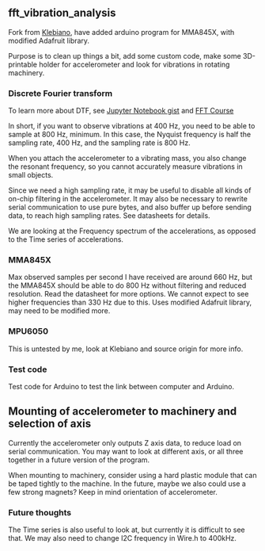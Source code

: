 ## fft_vibration_analysis

Fork from [Klebiano](https://github.com/Klebiano/Accelerometer-FFT---Real-time), have added arduino program for MMA845X, with modified Adafruit library.

Purpose is to clean up things a bit, add some custom code, make some 3D-printable holder for accelerometer and look for vibrations in rotating machinery.

### Discrete Fourier transform
To learn more about DTF, see [Jupyter Notebook gist](https://gist.github.com/jedludlow/3919130) and [FFT Course](https://web.eecs.umich.edu/~fessler/course/451/l/pdf/c5.pdf)

In short, if you want to observe vibrations at 400 Hz, you need to be able to sample at 800 Hz, minimum. In this case, the Nyquist frequency is half the sampling rate, 400 Hz, and the sampling rate is 800 Hz.

When you attach the accelerometer to a vibrating mass, you also change the resonant frequency, so you cannot accurately measure vibrations in small objects.

Since we need a high sampling rate, it may be useful to disable all kinds of on-chip filtering in the accelerometer. It may also be necessary to rewrite serial communication to use pure bytes, and also buffer up before sending data, to reach high sampling rates. See datasheets for details.

We are looking at the Frequency spectrum of the accelerations, as opposed to the Time series of accelerations.

### MMA845X
Max observed samples per second I have received are around 660 Hz, but the MMA845X should be able to do 800 Hz without filtering and reduced resolution. Read the datasheet for more options. We cannot expect to see higher frequencies than 330 Hz due to this. Uses modified Adafruit library, may need to be modified more.

### MPU6050
This is untested by me, look at Klebiano and source origin for more info.

### Test code
Test code for Arduino to test the link between computer and Arduino.

## Mounting of accelerometer to machinery and selection of axis
Currently the accelerometer only outputs Z axis data, to reduce load on serial communication. You may want to look at different axis, or all three together in a future version of the program.

When mounting to machinery, consider using a hard plastic module that can be taped tightly to the machine. In the future, maybe we also could use a few strong magnets? Keep in mind orientation of accelerometer.

### Future thoughts
The Time series is also useful to look at, but currently it is difficult to see that. We may also need to change I2C frequency in Wire.h to 400kHz.